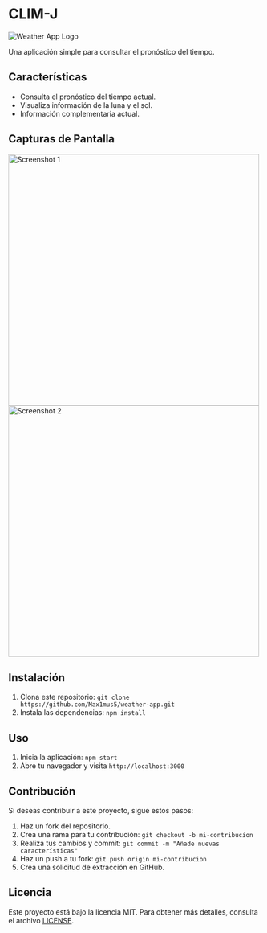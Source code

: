 # CLIM-J

![Weather App Logo](https://github.com/Max1mus5/weather-app/assets/75461653/6cbdb56f-3d2a-487e-9ecf-6437b930087b)

Una aplicación simple para consultar el pronóstico del tiempo.

## Características

- Consulta el pronóstico del tiempo actual.
- Visualiza información de la luna y el sol.
- Información complementaria actual.

## Capturas de Pantalla
<img src="https://github.com/Max1mus5/weather-app/assets/75461653/9604322c-6d14-4aa4-b9a4-48d635c3dc70" alt="Screenshot 1" width="500"/> <img src="https://github.com/Max1mus5/weather-app/assets/75461653/8c694bcf-3a0b-4b60-a337-e17e9fe20ebd" alt="Screenshot 2" width="500"/>


## Instalación

1. Clona este repositorio: `git clone https://github.com/Max1mus5/weather-app.git`
2. Instala las dependencias: `npm install`

## Uso

1. Inicia la aplicación: `npm start`
2. Abre tu navegador y visita `http://localhost:3000`

## Contribución

Si deseas contribuir a este proyecto, sigue estos pasos:

1. Haz un fork del repositorio.
2. Crea una rama para tu contribución: `git checkout -b mi-contribucion`
3. Realiza tus cambios y commit: `git commit -m "Añade nuevas características"`
4. Haz un push a tu fork: `git push origin mi-contribucion`
5. Crea una solicitud de extracción en GitHub.

## Licencia

Este proyecto está bajo la licencia MIT. Para obtener más detalles, consulta el archivo [LICENSE](LICENSE).
